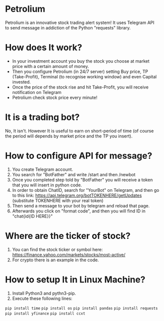 # Petrolium
Petrolium is an innovative stock trading alert system! It uses Telegram API to send message in addiction of the Python "requests" library.

# How does It work?
- In your investment account you buy the stock you choose at market price with a certain amount of money.
- Then you configure Petrolium (in 24/7 server) setting Buy price, TP (Take-Profit), Terminal (to recognise working window) and even Capital invested.
- Once the price of the stock rise and hit Take-Profit, you will receive notification on Telegram
- Petrolium check stock price every minute!

 # It is a trading bot?
 No, It isn't. However It is useful to earn on short-period of time (of course the period will depends by market price and the TP you insert).

# How to configure API for message?
1. You create Telegram account.
2. You search for "BotFather" and write /start and then /newbot
3. Once you completed step told by "BotFather" you will receive a token that you will insert in python code.
4. In order to obtain ChatID, search for "YourBot" on Telegram, and then go to this link:
   https://api.telegram.org/botTOKENHERE/getUpdates (substitute TOKENHERE with your real token)
5. Then send a message to your bot by telegram and reload that page.
6. Afterwards you click on "format code", and then you will find ID in "chat{id{ID HERE}}"

# Where are the ticker of stock?
1. You can find the stock ticker or symbol here: https://finance.yahoo.com/markets/stocks/most-active/
2. For crypto there is an example in the code.

 # How to setup It in Linux Machine?
 1. Install Python3 and pythn3-pip.
 2. Execute these following lines:

```pip install time```
```pip install os```
```pip install pandas```
```pip install requests```
```pip install yfinance```
```pip install ccxt```
